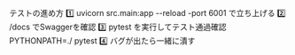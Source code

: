 テストの進め方
1️⃣ uvicorn src.main:app --reload -port 6001
で立ち上げる
2️⃣ /docs でSwaggerを確認
3️⃣ pytest を実行してテスト通過確認 
    PYTHONPATH=./ pytest
4️⃣ バグが出たら一緒に潰す
